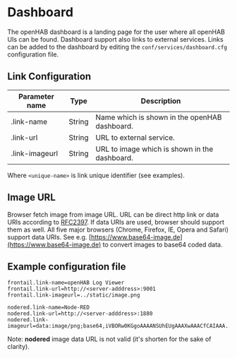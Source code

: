 # Dashboard

The openHAB dashboard is a landing page for the user where all openHAB UIs can be found.
Dashboard support also links to external services.
Links can be added to the dashboard by editing the `conf/services/dashboard.cfg` configuration file.

## Link Configuration

| Parameter name              | Type    | Description                                                                             |
|-----------------------------|---------|-----------------------------------------------------------------------------------------|
| <unique-name>.link-name     | String  | Name which is shown in the openHAB dashboard.                                           |
| <unique-name>.link-url      | String  | URL to external service.                                                                |
| <unique-name>.link-imageurl | String  | URL to image which is shown in the dashboard.                                           |

Where `<unique-name>` is link unique identifier (see examples).

## Image URL

Browser fetch image from image URL. URL can be direct http link or data URIs according to [RFC2397](https://tools.ietf.org/html/rfc2397). If data URIs are used, browser should support them as well. All five major browsers (Chrome, Firefox, IE, Opera and Safari) support data URIs. See e.g. [https://www.base64-image.de](https://www.base64-image.de) to convert images to base64 coded data. 

## Example configuration file

```
frontail.link-name=openHAB Log Viewer
frontail.link-url=http://<server-adddress>:9001
frontail.link-imageurl=../static/image.png

nodered.link-name=Node-RED
nodered.link-url=http://<server-adddress>:1880
nodered.link-imageurl=data:image/png;base64,iVBORw0KGgoAAAANSUhEUgAAAXwAAACfCAIAAA...QmCC

```

Note: **nodered** image data URL is not valid (it's shorten for the sake of clarity).
